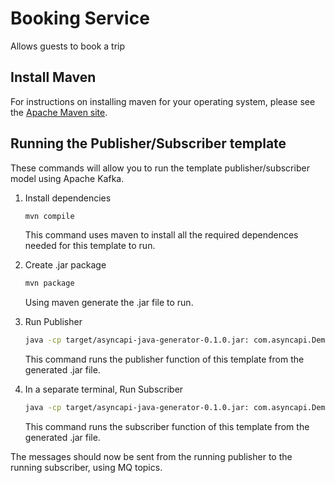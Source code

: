 # Booking Service

Allows guests to book a trip

## Install Maven
For instructions on installing maven for your operating system, please see the [Apache Maven site](https://maven.apache.org/install.html).

## Running the Publisher/Subscriber template
These commands will allow you to run the template publisher/subscriber model using Apache Kafka.

1. Install dependencies
    ```sh
    mvn compile
    ```

    This command uses maven to install all the required dependences needed for this template to run.


2. Create .jar package
    ```sh
    mvn package
    ```
    Using maven generate the .jar file to run.

3. Run Publisher
    ```sh
    java -cp target/asyncapi-java-generator-0.1.0.jar: com.asyncapi.DemoProducer
    ```

    This command runs the publisher function of this template from the generated .jar file.


4. In a separate terminal, Run Subscriber
    ```sh
    java -cp target/asyncapi-java-generator-0.1.0.jar: com.asyncapi.DemoSubscriber
    ```

    This command runs the subscriber function of this template from the generated .jar file.


The messages should now be sent from the running publisher to the running subscriber, using MQ topics.
    